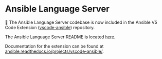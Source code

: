 # Ansible Language Server

🚧 The Ansible Language Server codebase is now included in the Ansible VS Code
Extension ([vscode-ansible](https://github.com/ansible/vscode-ansible))
repository.

The Ansible Language Server README is located
[here](https://github.com/ansible/vscode-ansible/blob/main/docs/als/README.md).

Documentation for the extension can be found at
[ansible.readthedocs.io/projects/vscode-ansible/](https://ansible.readthedocs.io/projects/vscode-ansible/).
